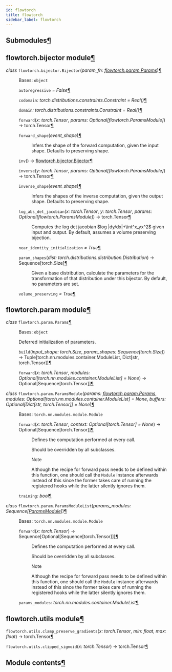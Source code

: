 ```yaml
---
id: flowtorch
title: flowtorch
sidebar_label: flowtorch
---
```


<div class="section" id="submodules">
<h2>Submodules<a class="headerlink" href="#submodules" title="Permalink to this headline">¶</a></h2>
</div>
<div class="section" id="module-flowtorch.bijector">
<span id="flowtorch-bijector-module"></span><h2>flowtorch.bijector module<a class="headerlink" href="#module-flowtorch.bijector" title="Permalink to this headline">¶</a></h2>
<dl class="py class">
<dt id="flowtorch.bijector.Bijector">
<em class="property">class </em><code class="sig-prename descclassname">flowtorch.bijector.</code><code class="sig-name descname">Bijector</code><span class="sig-paren">(</span><em class="sig-param"><span class="n">param_fn</span><span class="p">:</span> <span class="n"><a class="reference internal" href="#flowtorch.param.Params" title="flowtorch.param.Params">flowtorch.param.Params</a></span></em><span class="sig-paren">)</span><a class="headerlink" href="#flowtorch.bijector.Bijector" title="Permalink to this definition">¶</a></dt>
<dd><p>Bases: <code class="xref py py-class docutils literal notranslate"><span class="pre">object</span></code></p>
<dl class="py attribute">
<dt id="flowtorch.bijector.Bijector.autoregressive">
<code class="sig-name descname">autoregressive</code><em class="property"> = False</em><a class="headerlink" href="#flowtorch.bijector.Bijector.autoregressive" title="Permalink to this definition">¶</a></dt>
<dd></dd></dl>

<dl class="py attribute">
<dt id="flowtorch.bijector.Bijector.codomain">
<code class="sig-name descname">codomain</code><em class="property">: torch.distributions.constraints.Constraint</em><em class="property"> = Real()</em><a class="headerlink" href="#flowtorch.bijector.Bijector.codomain" title="Permalink to this definition">¶</a></dt>
<dd></dd></dl>

<dl class="py attribute">
<dt id="flowtorch.bijector.Bijector.domain">
<code class="sig-name descname">domain</code><em class="property">: torch.distributions.constraints.Constraint</em><em class="property"> = Real()</em><a class="headerlink" href="#flowtorch.bijector.Bijector.domain" title="Permalink to this definition">¶</a></dt>
<dd></dd></dl>

<dl class="py method">
<dt id="flowtorch.bijector.Bijector.forward">
<code class="sig-name descname">forward</code><span class="sig-paren">(</span><em class="sig-param"><span class="n">x</span><span class="p">:</span> <span class="n">torch.Tensor</span></em>, <em class="sig-param"><span class="n">params</span><span class="p">:</span> <span class="n">Optional<span class="p">[</span>flowtorch.ParamsModule<span class="p">]</span></span></em><span class="sig-paren">)</span> &#x2192; torch.Tensor<a class="headerlink" href="#flowtorch.bijector.Bijector.forward" title="Permalink to this definition">¶</a></dt>
<dd></dd></dl>

<dl class="py method">
<dt id="flowtorch.bijector.Bijector.forward_shape">
<code class="sig-name descname">forward_shape</code><span class="sig-paren">(</span><em class="sig-param"><span class="n">event_shape</span></em><span class="sig-paren">)</span><a class="headerlink" href="#flowtorch.bijector.Bijector.forward_shape" title="Permalink to this definition">¶</a></dt>
<dd><p>Infers the shape of the forward computation, given the input shape.
Defaults to preserving shape.</p>
</dd></dl>

<dl class="py method">
<dt id="flowtorch.bijector.Bijector.inv">
<code class="sig-name descname">inv</code><span class="sig-paren">(</span><span class="sig-paren">)</span> &#x2192; <a class="reference internal" href="#flowtorch.bijector.Bijector" title="flowtorch.bijector.Bijector">flowtorch.bijector.Bijector</a><a class="headerlink" href="#flowtorch.bijector.Bijector.inv" title="Permalink to this definition">¶</a></dt>
<dd></dd></dl>

<dl class="py method">
<dt id="flowtorch.bijector.Bijector.inverse">
<code class="sig-name descname">inverse</code><span class="sig-paren">(</span><em class="sig-param"><span class="n">y</span><span class="p">:</span> <span class="n">torch.Tensor</span></em>, <em class="sig-param"><span class="n">params</span><span class="p">:</span> <span class="n">Optional<span class="p">[</span>flowtorch.ParamsModule<span class="p">]</span></span></em><span class="sig-paren">)</span> &#x2192; torch.Tensor<a class="headerlink" href="#flowtorch.bijector.Bijector.inverse" title="Permalink to this definition">¶</a></dt>
<dd></dd></dl>

<dl class="py method">
<dt id="flowtorch.bijector.Bijector.inverse_shape">
<code class="sig-name descname">inverse_shape</code><span class="sig-paren">(</span><em class="sig-param"><span class="n">event_shape</span></em><span class="sig-paren">)</span><a class="headerlink" href="#flowtorch.bijector.Bijector.inverse_shape" title="Permalink to this definition">¶</a></dt>
<dd><p>Infers the shapes of the inverse computation, given the output shape.
Defaults to preserving shape.</p>
</dd></dl>

<dl class="py method">
<dt id="flowtorch.bijector.Bijector.log_abs_det_jacobian">
<code class="sig-name descname">log_abs_det_jacobian</code><span class="sig-paren">(</span><em class="sig-param"><span class="n">x</span><span class="p">:</span> <span class="n">torch.Tensor</span></em>, <em class="sig-param"><span class="n">y</span><span class="p">:</span> <span class="n">torch.Tensor</span></em>, <em class="sig-param"><span class="n">params</span><span class="p">:</span> <span class="n">Optional<span class="p">[</span>flowtorch.ParamsModule<span class="p">]</span></span></em><span class="sig-paren">)</span> &#x2192; torch.Tensor<a class="headerlink" href="#flowtorch.bijector.Bijector.log_abs_det_jacobian" title="Permalink to this definition">¶</a></dt>
<dd><p>Computes the log det jacobian $log |dy/dx|+\int^x_yx^2$ given input and output.
By default, assumes a volume preserving bijection.</p>
</dd></dl>

<dl class="py attribute">
<dt id="flowtorch.bijector.Bijector.near_identity_initialization">
<code class="sig-name descname">near_identity_initialization</code><em class="property"> = True</em><a class="headerlink" href="#flowtorch.bijector.Bijector.near_identity_initialization" title="Permalink to this definition">¶</a></dt>
<dd></dd></dl>

<dl class="py method">
<dt id="flowtorch.bijector.Bijector.param_shapes">
<code class="sig-name descname">param_shapes</code><span class="sig-paren">(</span><em class="sig-param"><span class="n">dist</span><span class="p">:</span> <span class="n">torch.distributions.distribution.Distribution</span></em><span class="sig-paren">)</span> &#x2192; Sequence<span class="p">[</span>torch.Size<span class="p">]</span><a class="headerlink" href="#flowtorch.bijector.Bijector.param_shapes" title="Permalink to this definition">¶</a></dt>
<dd><p>Given a base distribution, calculate the parameters for the transformation
of that distribution under this bijector. By default, no parameters are
set.</p>
</dd></dl>

<dl class="py attribute">
<dt id="flowtorch.bijector.Bijector.volume_preserving">
<code class="sig-name descname">volume_preserving</code><em class="property"> = True</em><a class="headerlink" href="#flowtorch.bijector.Bijector.volume_preserving" title="Permalink to this definition">¶</a></dt>
<dd></dd></dl>

</dd></dl>

</div>
<div class="section" id="module-flowtorch.param">
<span id="flowtorch-param-module"></span><h2>flowtorch.param module<a class="headerlink" href="#module-flowtorch.param" title="Permalink to this headline">¶</a></h2>
<dl class="py class">
<dt id="flowtorch.param.Params">
<em class="property">class </em><code class="sig-prename descclassname">flowtorch.param.</code><code class="sig-name descname">Params</code><a class="headerlink" href="#flowtorch.param.Params" title="Permalink to this definition">¶</a></dt>
<dd><p>Bases: <code class="xref py py-class docutils literal notranslate"><span class="pre">object</span></code></p>
<p>Deferred initialization of parameters.</p>
<dl class="py method">
<dt id="flowtorch.param.Params.build">
<code class="sig-name descname">build</code><span class="sig-paren">(</span><em class="sig-param"><span class="n">input_shape</span><span class="p">:</span> <span class="n">torch.Size</span></em>, <em class="sig-param"><span class="n">param_shapes</span><span class="p">:</span> <span class="n">Sequence<span class="p">[</span>torch.Size<span class="p">]</span></span></em><span class="sig-paren">)</span> &#x2192; Tuple<span class="p">[</span>torch.nn.modules.container.ModuleList<span class="p">, </span>Dict<span class="p">[</span>str<span class="p">, </span>torch.Tensor<span class="p">]</span><span class="p">]</span><a class="headerlink" href="#flowtorch.param.Params.build" title="Permalink to this definition">¶</a></dt>
<dd></dd></dl>

<dl class="py method">
<dt id="flowtorch.param.Params.forward">
<code class="sig-name descname">forward</code><span class="sig-paren">(</span><em class="sig-param"><span class="n">x</span><span class="p">:</span> <span class="n">torch.Tensor</span></em>, <em class="sig-param"><span class="n">modules</span><span class="p">:</span> <span class="n">Optional<span class="p">[</span>torch.nn.modules.container.ModuleList<span class="p">]</span></span> <span class="o">=</span> <span class="default_value">None</span></em><span class="sig-paren">)</span> &#x2192; Optional<span class="p">[</span>Sequence<span class="p">[</span>torch.Tensor<span class="p">]</span><span class="p">]</span><a class="headerlink" href="#flowtorch.param.Params.forward" title="Permalink to this definition">¶</a></dt>
<dd></dd></dl>

</dd></dl>

<dl class="py class">
<dt id="flowtorch.param.ParamsModule">
<em class="property">class </em><code class="sig-prename descclassname">flowtorch.param.</code><code class="sig-name descname">ParamsModule</code><span class="sig-paren">(</span><em class="sig-param"><span class="n">params</span><span class="p">:</span> <span class="n"><a class="reference internal" href="#flowtorch.param.Params" title="flowtorch.param.Params">flowtorch.param.Params</a></span></em>, <em class="sig-param"><span class="n">modules</span><span class="p">:</span> <span class="n">Optional<span class="p">[</span>torch.nn.modules.container.ModuleList<span class="p">]</span></span> <span class="o">=</span> <span class="default_value">None</span></em>, <em class="sig-param"><span class="n">buffers</span><span class="p">:</span> <span class="n">Optional<span class="p">[</span>Dict<span class="p">[</span>str<span class="p">, </span>torch.Tensor<span class="p">]</span><span class="p">]</span></span> <span class="o">=</span> <span class="default_value">None</span></em><span class="sig-paren">)</span><a class="headerlink" href="#flowtorch.param.ParamsModule" title="Permalink to this definition">¶</a></dt>
<dd><p>Bases: <code class="xref py py-class docutils literal notranslate"><span class="pre">torch.nn.modules.module.Module</span></code></p>
<dl class="py method">
<dt id="flowtorch.param.ParamsModule.forward">
<code class="sig-name descname">forward</code><span class="sig-paren">(</span><em class="sig-param"><span class="n">x</span><span class="p">:</span> <span class="n">torch.Tensor</span></em>, <em class="sig-param"><span class="n">context</span><span class="p">:</span> <span class="n">Optional<span class="p">[</span>torch.Tensor<span class="p">]</span></span> <span class="o">=</span> <span class="default_value">None</span></em><span class="sig-paren">)</span> &#x2192; Optional<span class="p">[</span>Sequence<span class="p">[</span>torch.Tensor<span class="p">]</span><span class="p">]</span><a class="headerlink" href="#flowtorch.param.ParamsModule.forward" title="Permalink to this definition">¶</a></dt>
<dd><p>Defines the computation performed at every call.</p>
<p>Should be overridden by all subclasses.</p>
<div class="admonition note">
<p class="admonition-title">Note</p>
<p>Although the recipe for forward pass needs to be defined within
this function, one should call the <code class="xref py py-class docutils literal notranslate"><span class="pre">Module</span></code> instance afterwards
instead of this since the former takes care of running the
registered hooks while the latter silently ignores them.</p>
</div>
</dd></dl>

<dl class="py attribute">
<dt id="flowtorch.param.ParamsModule.training">
<code class="sig-name descname">training</code><em class="property">: bool</em><a class="headerlink" href="#flowtorch.param.ParamsModule.training" title="Permalink to this definition">¶</a></dt>
<dd></dd></dl>

</dd></dl>

<dl class="py class">
<dt id="flowtorch.param.ParamsModuleList">
<em class="property">class </em><code class="sig-prename descclassname">flowtorch.param.</code><code class="sig-name descname">ParamsModuleList</code><span class="sig-paren">(</span><em class="sig-param"><span class="n">params_modules</span><span class="p">:</span> <span class="n">Sequence<span class="p">[</span><a class="reference internal" href="#flowtorch.param.ParamsModule" title="flowtorch.param.ParamsModule">ParamsModule</a><span class="p">]</span></span></em><span class="sig-paren">)</span><a class="headerlink" href="#flowtorch.param.ParamsModuleList" title="Permalink to this definition">¶</a></dt>
<dd><p>Bases: <code class="xref py py-class docutils literal notranslate"><span class="pre">torch.nn.modules.module.Module</span></code></p>
<dl class="py method">
<dt id="flowtorch.param.ParamsModuleList.forward">
<code class="sig-name descname">forward</code><span class="sig-paren">(</span><em class="sig-param"><span class="n">x</span><span class="p">:</span> <span class="n">torch.Tensor</span></em><span class="sig-paren">)</span> &#x2192; Sequence<span class="p">[</span>Optional<span class="p">[</span>Sequence<span class="p">[</span>torch.Tensor<span class="p">]</span><span class="p">]</span><span class="p">]</span><a class="headerlink" href="#flowtorch.param.ParamsModuleList.forward" title="Permalink to this definition">¶</a></dt>
<dd><p>Defines the computation performed at every call.</p>
<p>Should be overridden by all subclasses.</p>
<div class="admonition note">
<p class="admonition-title">Note</p>
<p>Although the recipe for forward pass needs to be defined within
this function, one should call the <code class="xref py py-class docutils literal notranslate"><span class="pre">Module</span></code> instance afterwards
instead of this since the former takes care of running the
registered hooks while the latter silently ignores them.</p>
</div>
</dd></dl>

<dl class="py attribute">
<dt id="flowtorch.param.ParamsModuleList.params_modules">
<code class="sig-name descname">params_modules</code><em class="property">: torch.nn.modules.container.ModuleList</em><a class="headerlink" href="#flowtorch.param.ParamsModuleList.params_modules" title="Permalink to this definition">¶</a></dt>
<dd></dd></dl>

</dd></dl>

</div>
<div class="section" id="module-flowtorch.utils">
<span id="flowtorch-utils-module"></span><h2>flowtorch.utils module<a class="headerlink" href="#module-flowtorch.utils" title="Permalink to this headline">¶</a></h2>
<dl class="py function">
<dt id="flowtorch.utils.clamp_preserve_gradients">
<code class="sig-prename descclassname">flowtorch.utils.</code><code class="sig-name descname">clamp_preserve_gradients</code><span class="sig-paren">(</span><em class="sig-param"><span class="n">x</span><span class="p">:</span> <span class="n">torch.Tensor</span></em>, <em class="sig-param"><span class="n">min</span><span class="p">:</span> <span class="n">float</span></em>, <em class="sig-param"><span class="n">max</span><span class="p">:</span> <span class="n">float</span></em><span class="sig-paren">)</span> &#x2192; torch.Tensor<a class="headerlink" href="#flowtorch.utils.clamp_preserve_gradients" title="Permalink to this definition">¶</a></dt>
<dd></dd></dl>

<dl class="py function">
<dt id="flowtorch.utils.clipped_sigmoid">
<code class="sig-prename descclassname">flowtorch.utils.</code><code class="sig-name descname">clipped_sigmoid</code><span class="sig-paren">(</span><em class="sig-param"><span class="n">x</span><span class="p">:</span> <span class="n">torch.Tensor</span></em><span class="sig-paren">)</span> &#x2192; torch.Tensor<a class="headerlink" href="#flowtorch.utils.clipped_sigmoid" title="Permalink to this definition">¶</a></dt>
<dd></dd></dl>

</div>
<div class="section" id="module-flowtorch">
<span id="module-contents"></span><h2>Module contents<a class="headerlink" href="#module-flowtorch" title="Permalink to this headline">¶</a></h2>
</div>
